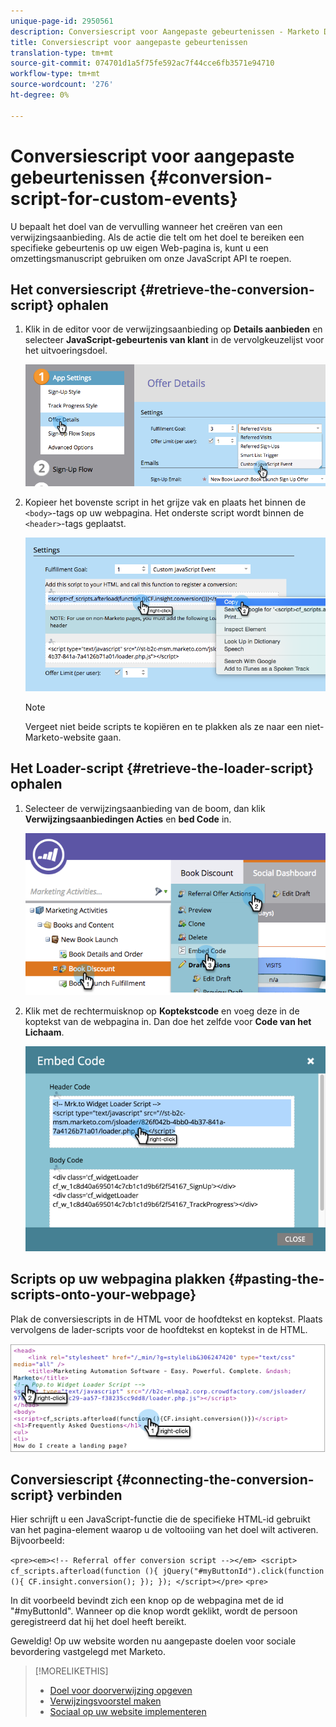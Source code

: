 ```yaml
---
unique-page-id: 2950561
description: Conversiescript voor Aangepaste gebeurtenissen - Marketo Docs - Productdocumentatie
title: Conversiescript voor aangepaste gebeurtenissen
translation-type: tm+mt
source-git-commit: 074701d1a5f75fe592ac7f44cce6fb3571e94710
workflow-type: tm+mt
source-wordcount: '276'
ht-degree: 0%

---
```



# Conversiescript voor aangepaste gebeurtenissen {#conversion-script-for-custom-events}

U bepaalt het doel van de vervulling wanneer het creëren van een verwijzingsaanbieding. Als de actie die telt om het doel te bereiken een specifieke gebeurtenis op uw eigen Web-pagina is, kunt u een omzettingsmanuscript gebruiken om onze JavaScript API te roepen.

## Het conversiescript {#retrieve-the-conversion-script} ophalen

1. Klik in de editor voor de verwijzingsaanbieding op **Details aanbieden** en selecteer **JavaScript-gebeurtenis van klant** in de vervolgkeuzelijst voor het uitvoeringsdoel.

   ![](assets/image2015-4-20-17-3a22-3a15.png)

1. Kopieer het bovenste script in het grijze vak en plaats het binnen de `<body>`-tags op uw webpagina. Het onderste script wordt binnen de `<header>`-tags geplaatst.

   ![](assets/image2015-4-20-17-3a29-3a7.png)

   >[!NOTE]
   >
   >Vergeet niet beide scripts te kopiëren en te plakken als ze naar een niet-Marketo-website gaan.

## Het Loader-script {#retrieve-the-loader-script} ophalen

1. Selecteer de verwijzingsaanbieding van de boom, dan klik **Verwijzingsaanbiedingen Acties** en **bed Code** in.

   ![](assets/image2015-4-20-17-3a34-3a46.png)

1. Klik met de rechtermuisknop op **Koptekstcode** en voeg deze in de koptekst van de webpagina in. Dan doe het zelfde voor **Code van het Lichaam**.

   ![](assets/image2015-4-20-20-3a49-3a19.png)

## Scripts op uw webpagina plakken {#pasting-the-scripts-onto-your-webpage}

Plak de conversiescripts in de HTML voor de hoofdtekst en koptekst. Plaats vervolgens de lader-scripts voor de hoofdtekst en koptekst in de HTML.

![](assets/image2015-4-20-21-3a0-3a16.png)

## Conversiescript {#connecting-the-conversion-script} verbinden

Hier schrijft u een JavaScript-functie die de specifieke HTML-id gebruikt van het pagina-element waarop u de voltooiing van het doel wilt activeren. Bijvoorbeeld:

`<pre><em><!-- Referral offer conversion script --></em> <script> cf_scripts.afterload(function (){ jQuery("#myButtonId").click(function (){ CF.insight.conversion(); }); }); </script></pre>` `<pre>`

In dit voorbeeld bevindt zich een knop op de webpagina met de id &quot;#myButtonId&quot;. Wanneer op die knop wordt geklikt, wordt de persoon geregistreerd dat hij het doel heeft bereikt.

Geweldig! Op uw website worden nu aangepaste doelen voor sociale bevordering vastgelegd met Marketo.

>[!MORELIKETHIS]
>
>* [Doel voor doorverwijzing opgeven](/help/marketo/product-docs/demand-generation/social/referral-offers/specify-goal-for-referral-offer.md)
>* [Verwijzingsvoorstel maken](/help/marketo/product-docs/demand-generation/social/referral-offers/create-a-referral-offer.md)
>* [Sociaal op uw website implementeren](/help/marketo/product-docs/demand-generation/social/social-functions/deploy-social-on-your-website.md)

